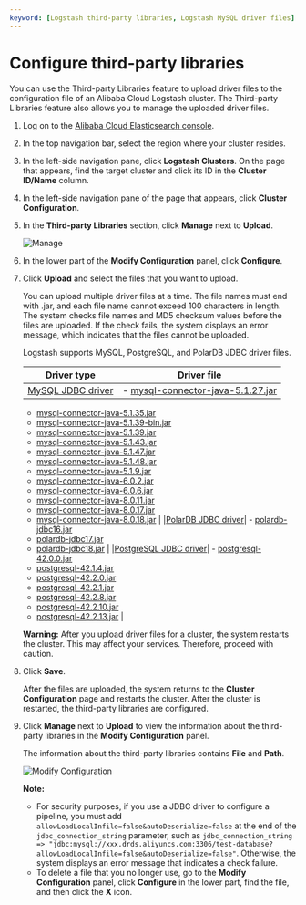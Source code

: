 ```yaml
---
keyword: [Logstash third-party libraries, Logstash MySQL driver files]
---
```


# Configure third-party libraries

You can use the Third-party Libraries feature to upload driver files to the configuration file of an Alibaba Cloud Logstash cluster. The Third-party Libraries feature also allows you to manage the uploaded driver files.

1.  Log on to the [Alibaba Cloud Elasticsearch console](https://elasticsearch.console.aliyun.com/#/home).

2.  In the top navigation bar, select the region where your cluster resides.

3.  In the left-side navigation pane, click **Logstash Clusters**. On the page that appears, find the target cluster and click its ID in the **Cluster ID/Name** column.

4.  In the left-side navigation pane of the page that appears, click **Cluster Configuration**.

5.  In the **Third-party Libraries** section, click **Manage** next to **Upload**.

    ![Manage](https://static-aliyun-doc.oss-accelerate.aliyuncs.com/assets/img/en-US/1542986061/p69310.png)

6.  In the lower part of the **Modify Configuration** panel, click **Configure**.

7.  Click **Upload** and select the files that you want to upload.

    You can upload multiple driver files at a time. The file names must end with .jar, and each file name cannot exceed 100 characters in length. The system checks file names and MD5 checksum values before the files are uploaded. If the check fails, the system displays an error message, which indicates that the files cannot be uploaded.

    Logstash supports MySQL, PostgreSQL, and PolarDB JDBC driver files.

    |Driver type|Driver file|
    |-----------|-----------|
    |[MySQL JDBC driver](https://mvnrepository.com/artifact/mysql/mysql-connector-java)|    -   [mysql-connector-java-5.1.27.jar](https://repo1.maven.org/maven2/mysql/mysql-connector-java/5.1.27/mysql-connector-java-5.1.27.jar)
    -   [mysql-connector-java-5.1.35.jar](https://repo1.maven.org/maven2/mysql/mysql-connector-java/5.1.35/mysql-connector-java-5.1.35.jar)
    -   [mysql-connector-java-5.1.39-bin.jar](http://static.runoob.com/download/mysql-connector-java-5.1.39-bin.jar)
    -   [mysql-connector-java-5.1.39.jar](https://repo1.maven.org/maven2/mysql/mysql-connector-java/5.1.39/mysql-connector-java-5.1.39.jar)
    -   [mysql-connector-java-5.1.43.jar](https://repo1.maven.org/maven2/mysql/mysql-connector-java/5.1.43/mysql-connector-java-5.1.43.jar)
    -   [mysql-connector-java-5.1.47.jar](https://repo1.maven.org/maven2/mysql/mysql-connector-java/5.1.47/mysql-connector-java-5.1.47.jar)
    -   [mysql-connector-java-5.1.48.jar](https://repo1.maven.org/maven2/mysql/mysql-connector-java/5.1.48/mysql-connector-java-5.1.48.jar)
    -   [mysql-connector-java-5.1.9.jar](https://repo1.maven.org/maven2/mysql/mysql-connector-java/5.1.9/mysql-connector-java-5.1.9.jar)
    -   [mysql-connector-java-6.0.2.jar](https://repo1.maven.org/maven2/mysql/mysql-connector-java/6.0.2/mysql-connector-java-6.0.2.jar)
    -   [mysql-connector-java-6.0.6.jar](https://repo1.maven.org/maven2/mysql/mysql-connector-java/6.0.6/mysql-connector-java-6.0.6.jar)
    -   [mysql-connector-java-8.0.11.jar](https://repo1.maven.org/maven2/mysql/mysql-connector-java/8.0.11/mysql-connector-java-8.0.11.jar)
    -   [mysql-connector-java-8.0.17.jar](https://repo1.maven.org/maven2/mysql/mysql-connector-java/8.0.17/mysql-connector-java-8.0.17.jar)
    -   [mysql-connector-java-8.0.18.jar](https://repo1.maven.org/maven2/mysql/mysql-connector-java/8.0.18/mysql-connector-java-8.0.18.jar) |
    |[PolarDB JDBC driver]()|    -   [polardb-jdbc16.jar](http://docs-aliyun.cn-hangzhou.oss.aliyun-inc.com/assets/attach/33813/cn_zh/1594290740233/polardb-jdbc16.jar)
    -   [polardb-jdbc17.jar](http://docs-aliyun.cn-hangzhou.oss.aliyun-inc.com/assets/attach/33813/cn_zh/1594290803732/polardb-jdbc17.jar)
    -   [polardb-jdbc18.jar](http://docs-aliyun.cn-hangzhou.oss.aliyun-inc.com/assets/attach/33813/cn_zh/1594290862470/polardb-jdbc18.jar) |
    |[PostgreSQL JDBC driver](https://jdbc.postgresql.org/download.html)|    -   [postgresql-42.0.0.jar](https://jdbc.postgresql.org/download/postgresql-42.0.0.jar)
    -   [postgresql-42.1.4.jar](https://jdbc.postgresql.org/download/postgresql-42.1.4.jar)
    -   [postgresql-42.2.0.jar](https://jdbc.postgresql.org/download/postgresql-42.2.0.jar)
    -   [postgresql-42.2.1.jar](https://jdbc.postgresql.org/download/postgresql-42.2.1.jar)
    -   [postgresql-42.2.8.jar](https://jdbc.postgresql.org/download/postgresql-42.2.8.jar)
    -   [postgresql-42.2.10.jar](https://jdbc.postgresql.org/download/postgresql-42.2.10.jar)
    -   [postgresql-42.2.13.jar](https://jdbc.postgresql.org/download/postgresql-42.2.13.jar) |

    **Warning:** After you upload driver files for a cluster, the system restarts the cluster. This may affect your services. Therefore, proceed with caution.

8.  Click **Save**.

    After the files are uploaded, the system returns to the **Cluster Configuration** page and restarts the cluster. After the cluster is restarted, the third-party libraries are configured.

9.  Click **Manage** next to **Upload** to view the information about the third-party libraries in the **Modify Configuration** panel.

    The information about the third-party libraries contains **File** and **Path**.

    ![Modify Configuration](https://static-aliyun-doc.oss-accelerate.aliyuncs.com/assets/img/en-US/1542986061/p69324.png)

    **Note:**

    -   For security purposes, if you use a JDBC driver to configure a pipeline, you must add `allowLoadLocalInfile=false&autoDeserialize=false` at the end of the `jdbc_connection_string` parameter, such as `jdbc_connection_string => "jdbc:mysql://xxx.drds.aliyuncs.com:3306/test-database?allowLoadLocalInfile=false&autoDeserialize=false"`. Otherwise, the system displays an error message that indicates a check failure.
    -   To delete a file that you no longer use, go to the **Modify Configuration** panel, click **Configure** in the lower part, find the file, and then click the **X** icon.

